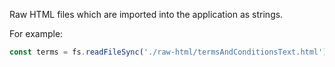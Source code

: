 Raw HTML files which are imported into the application as strings.

For example:

```js
const terms = fs.readFileSync('./raw-html/termsAndConditionsText.html').toString();
```
